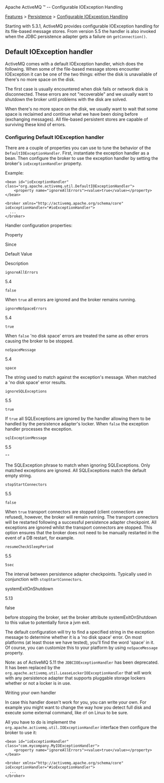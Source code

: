 Apache ActiveMQ ™ -- Configurable IOException Handling 

[Features](features.html) > [Persistence](persistence.html) > [Configurable IOException Handling](configurable-ioexception-handling.html)


Starting with 5.3.1, ActiveMQ provides configurable IOException handling for its file-based message stores. From version 5.5 the handler is also invoked when the JDBC persistence adapter gets a failure on `getConnection()`.

Default IOException handler
---------------------------

ActiveMQ comes with a default IOException handler, which does the following. When some of the file-based message stores encounter IOException it can be one of the two things: either the disk is unavailable of there's no more space on the disk.

The first case is usually encountered when disk fails or network disk is disconnected. These errors are not "recoverable" and we usually want to shutdown the broker until problems with the disk are solved.

When there's no more space on the disk, we usually want to wait that some space is reclaimed and continue what we have been doing before (exchanging messages). All file-based persistent stores are capable of surviving these kind of errors.

### Configuring Default IOException handler

There are a couple of properties you can use to tune the behavior of the `DefaultIOExceptionHandler`. First, instantiate the exception handler as a bean. Then configure the broker to use the exception handler by setting the broker's `ioExceptionHandler` property.

Example:

    <bean id="ioExceptionHandler" class="org.apache.activemq.util.DefaultIOExceptionHandler">
        <property name="ignoreAllErrors"><value>true</value></property>
    </bean>

    <broker xmlns="http://activemq.apache.org/schema/core" ioExceptionHandler="#ioExceptionHandler">
      ...
    </broker>

Handler configuration properties:

Property

Since

Default Value

Description

`ignoreAllErrors`

5.4

`false`

When `true` all errors are ignored and the broker remains running.

`ignoreNoSpaceErrors`

5.4

`true`

When `false` 'no disk space' errors are treated the same as other errors causing the broker to be stopped.

`noSpaceMessage`

5.4

`space`

The string used to match against the exception's message. When matched a 'no disk space' error results.

`ignoreSQLExceptions`

5.5

`true`

If `true` all SQLExceptions are ignored by the handler allowing them to be handled by the persistence adapter's locker. When `false` the exception handler processes the exception.

`sqlExceptionMessage`

5.5

`""`

The SQLException phrase to match when ignoring SQLExceptions. Only matched exceptions are ignored. All SQLExceptions match the default empty string.

`stopStartConnectors`

5.5

`false`

When `true` transport connectors are stopped (client connections are refused), however, the broker will remain running. The transport connectors will be restarted following a successful persistence adapter checkpoint. All exceptions are ignored whilst the transport connectors are stopped. This option ensures that the broker does not need to be manually restarted in the event of a DB restart, for example.

`resumeCheckSleepPeriod`

5.5

`5sec`

The interval between persistence adapter checkpoints. Typically used in conjunction with `stopStartConnectors`.

systemExitOnShutdown

5.13

false

before stopping the broker, set the broker attribute systemExitOnShutdown to this value to potentially force a jvm exit.

The default configuration will try to find a specified string in the exception message to determine whether it is a 'no disk space' error. On most platforms (at least those we have tested), you'll find the word 'space' in it. Of course, you can customize this to your platform by using `noSpaceMessage` property.

Note: as of ActiveMQ 5.11 the `JDBCIOExceptionHandler` has been deprecated. It has been replaced by the `org.apache.activemq.util.LeaseLockerIOExceptionHandler` that will work with any persistence adapter that supports pluggable storage lockers whether or not a locker is in use.

Writing your own handler

In case this handler doesn't work for you, you can write your own. For example you might want to change the way how you detect full disk and execute some external command, like `df` on Linux to be sure.

All you have to do is implement the `org.apache.activemq.util.IOExceptionHandler` interface then configure the broker to use it:

    <bean id="ioExceptionHandler" class="com.mycompany.MyIOExceptionHandler">
        <property name="ignoreAllErrors"><value>true</value></property>
    </bean>

    <broker xmlns="http://activemq.apache.org/schema/core" ioExceptionHandler="#ioExceptionHandler">
      ...
    </broker>

